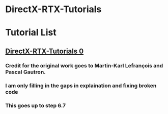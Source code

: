 # DirectX-RTX-Tutorials

# Tutorial List
## [DirectX-RTX-Tutorials 0](https://github.com/cpyburn/DirectX-RTX-Tutorials/tree/main/0%20-%20Starting%20Project)
### Credit for the original work goes to Martin-Karl Lefrançois and Pascal Gautron. 
### I am only filling in the gaps in explaination and fixing broken code
### This goes up to step 6.7 

